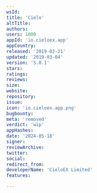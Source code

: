 ```yaml
---
wsId: 
title: 'Cielo'
altTitle: 
authors: 
users: 1000
appId: 'io.cieloex.app'
appCountry: 
released: '2019-02-21'
updated: '2019-03-04'
version: '5.0.1'
stars: 
ratings: 
reviews: 
size: 
website: 
repository: 
issue: 
icon: 'io.cieloex.app.png'
bugbounty: 
meta: 'removed'
verdict: 'wip'
appHashes: 
date: '2024-05-18'
signer: 
reviewArchive: 
twitter: 
social: 
redirect_from: 
developerName: 'CieloEX Limited'
features: 

---
```


